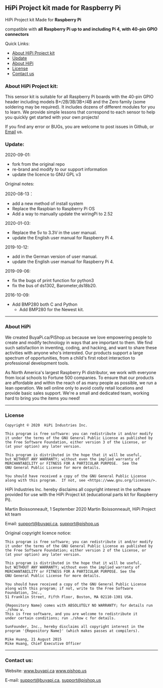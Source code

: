 ## HiPi Project kit made for Raspberry Pi
HiPi Project kit
Made for **Raspberry Pi**

compatible with **all Raspberry Pi up to and including Pi 4, with 40-pin GPIO connectors**

Quick Links:

 * [About HiPi Project kit](#about_this_kit)
 * [Update](#update)
 * [About HiPi](#about_hipi)
 * [License](#license)
 * [Contact us](#contact_us)

<a id="about_this_kit"></a>
### About HiPi Project kit:
This sensor kit is suitable for all Raspberry Pi boards with the 40-pin GPIO header including models B+/2B/3B/3B+/4B and the Zero family (some soldering may be required). It includes dozens of different modules for you to learn. We provide simple lessons that correspond to each sensor to help you quickly get started with your own projects! 

If you find any error or BUGs, you are welcome to post issues in Github, or [Email](#contact_us) us.

<a id="update"></a>
### Update:
2020-09-01:
- fork from the original repo
- re-brand and modify to our support information
- update the licence to GNU GPL v3

Original notes:

2020-08-13：
- add a new method of install system
- Replace the Raspbian to Raspberry Pi OS
- Add a way to manually update the wiringPi to 2.52

2020-01-03:
 - Replace the 5v to 3.3V in the user manual.
 - update the English user manual for Raspberry Pi 4.
 
2019-10-12:
 - add in the German version of user manual.
 - update the English user manual for Raspberry Pi 4.
 
2019-09-06:
 - fix the bugs of print function for python3
 - fix the bus of ds1302, Barometer,ds18b20.

2016-10-09:
 - Add BMP280 both C and Python
     + Add BMP280 for the Newest kit.

----------------------------------------------
<a id="about_hipi"></a>
### About HiPi
We created BuyaPi.ca/PiShop.us because we love empowering people to create and modify technology in ways that are important to them. We find such satisfaction in inventing, coding, and hacking, and want to share these activities with anyone who's interested. Our products support a large spectrum of opportunities, from a child's first robot interaction to professional development tools.

As North America's largest Raspberry Pi distributor, we work with everyone from local schools to Fortune 500 companies. To ensure that our products are affordable and within the reach of as many people as possible, we run a lean operation. We sell online only to avoid costly retail locations and provide basic sales support. We're a small and dedicated team, working hard to bring you the items you need!

----------------------------------------------
<a id="license"></a>
### License
    Copyright © 2020  HiPi Industries Inc.

    This program is free software: you can redistribute it and/or modify
    it under the terms of the GNU General Public License as published by
    the Free Software Foundation, either version 3 of the License, or
    (at your option) any later version.

    This program is distributed in the hope that it will be useful,
    but WITHOUT ANY WARRANTY; without even the implied warranty of
    MERCHANTABILITY or FITNESS FOR A PARTICULAR PURPOSE.  See the
    GNU General Public License for more details.

    You should have received a copy of the GNU General Public License
    along with this program.  If not, see <https://www.gnu.org/licenses/>.
    
HiPi Industries Inc. hereby disclaims all copyright interest in the software provided for use with the HiPi Project kit (educational parts kit for Raspberry Pi).

Martin Boissonneault, 1 September 2020
Martin Boissonneault, HiPi Project kit team

Email: support@buyapi.ca, support@pishop.us

Original copyright licence notice:

    This program is free software; you can redistribute it and/or modify
    it under the terms of the GNU General Public License as published by
    the Free Software Foundation; either version 2 of the License, or
    (at your option) any later version.
    
    This program is distributed in the hope that it will be useful,
    but WITHOUT ANY WARRANTY; without even the implied warranty of 
    MERCHANTABILITY or FITNESS FOR A PARTICULAR PURPOSE. See the 
    GNU General Public License for more details.
    
    You should have received a copy of the GNU General Public License 
    along with this program; if not, write to the Free Software Foundation, Inc.,
    51 Franklin Street, Fifth Floor, Boston, MA 02110-1301 USA.
    
    {Repository Name} comes with ABSOLUTELY NO WARRANTY; for details run ./show w. 
    This is free software, and you are welcome to redistribute it
    under certain conditions; run ./show c for details.
    
    SunFounder, Inc., hereby disclaims all copyright interest in the program '{Repository Name}' (which makes passes at compilers).
    
    Mike Huang, 21 August 2015
    Mike Huang, Chief Executive Officer

----------------------------------------------
<a id="contact_us"></a>
### Contact us:
Website:
    www.buyapi.ca
    www.pishop.us

E-mail:
    support@buyapi.ca, support@pishop.us
